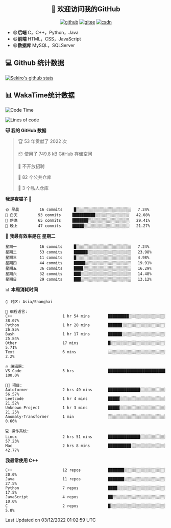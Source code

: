 <h2 align="center">👋 欢迎访问我的GitHub</h2>
<p align="center">
  <a href="https://666wxy666.github.io/"><img src="https://img.shields.io/badge/GitHub-24292e" alt="github"></a>
  <a href="https://gitee.com/wxy_666"><img src="https://img.shields.io/badge/Gitee-fe7300" alt="gitee"></a>
  <a href="https://blog.csdn.net/WXY_666"><img src="https://img.shields.io/badge/CSDN-cf000e" alt="csdn"></a>
</p>

- 😄**后端** C，C++，Python，Java
- 😃**前端** HTML，CSS，JavaScript
- 😆**数据库** MySQL，SQLServer

## 💻 Github 统计数据
[![Sekiro's github stats](https://github-readme-stats.vercel.app/api?username=666WXY666)](https://666wxy666.github.io/)

## 📊 WakaTime统计数据

<!--START_SECTION:waka-->
![Code Time](http://img.shields.io/badge/Code%20Time-1%2C428%20hrs%2012%20mins-blue)

![Lines of code](https://img.shields.io/badge/%E4%BB%8E%E3%80%8CHello%20World%E3%80%8D%E8%B5%B7%E6%88%91%E5%B7%B2%E7%BB%8F%E5%86%99%E4%BA%86--346%20Thousand%20%E8%A1%8C%E4%BB%A3%E7%A0%81-blue)

**🐱 我的 GitHub 数据** 

> 🏆 53 年贡献了 2022 次
 > 
> 📦  使用了 749.8 kB GitHub 存储空间 
 > 
> 🚫 不开放招聘
 > 
> 📜 82 个公共仓库 
 > 
> 🔑 3 个私人仓库  
 > 
**我是夜猫子 🦉** 

```text
🌞 早晨         16 commits     █░░░░░░░░░░░░░░░░░░░░░░░░   7.24% 
🌆 白天         93 commits     ██████████░░░░░░░░░░░░░░░   42.08% 
🌃 傍晚         65 commits     ███████░░░░░░░░░░░░░░░░░░   29.41% 
🌙 晚上         47 commits     █████░░░░░░░░░░░░░░░░░░░░   21.27%

```
📅 **我最有效率是在 星期二** 

```text
星期一          16 commits     █░░░░░░░░░░░░░░░░░░░░░░░░   7.24% 
星期二          53 commits     ██████░░░░░░░░░░░░░░░░░░░   23.98% 
星期三          11 commits     █░░░░░░░░░░░░░░░░░░░░░░░░   4.98% 
星期四          44 commits     █████░░░░░░░░░░░░░░░░░░░░   19.91% 
星期五          36 commits     ████░░░░░░░░░░░░░░░░░░░░░   16.29% 
星期六          32 commits     ███░░░░░░░░░░░░░░░░░░░░░░   14.48% 
星期日          29 commits     ███░░░░░░░░░░░░░░░░░░░░░░   13.12%

```


📊 **本周消耗时间** 

```text
⌚︎ 时区: Asia/Shanghai

💬 编程语言: 
C++                      1 hr 54 mins        █████████░░░░░░░░░░░░░░░░   38.07% 
Python                   1 hr 20 mins        ██████░░░░░░░░░░░░░░░░░░░   26.85% 
Bash                     1 hr 17 mins        ██████░░░░░░░░░░░░░░░░░░░   25.84% 
Other                    17 mins             █░░░░░░░░░░░░░░░░░░░░░░░░   5.71% 
Text                     6 mins              ░░░░░░░░░░░░░░░░░░░░░░░░░   2.2%

🔥 编辑器: 
VS Code                  5 hrs               █████████████████████████   100.0%

🐱‍💻 项目: 
Autoformer               2 hrs 49 mins       ██████████████░░░░░░░░░░░   56.57% 
Leetcode                 1 hr 4 mins         █████░░░░░░░░░░░░░░░░░░░░   21.52% 
Unknown Project          1 hr 3 mins         █████░░░░░░░░░░░░░░░░░░░░   21.25% 
Anomaly-Transformer      1 min               ░░░░░░░░░░░░░░░░░░░░░░░░░   0.66%

💻 操作系统: 
Linux                    2 hrs 51 mins       ██████████████░░░░░░░░░░░   57.23% 
Mac                      2 hrs 8 mins        ██████████░░░░░░░░░░░░░░░   42.77%

```

**我最常使用 C++** 

```text
C++                      12 repos            ███████░░░░░░░░░░░░░░░░░░   30.0% 
Java                     11 repos            ███████░░░░░░░░░░░░░░░░░░   27.5% 
Python                   7 repos             ████░░░░░░░░░░░░░░░░░░░░░   17.5% 
JavaScript               4 repos             ██░░░░░░░░░░░░░░░░░░░░░░░   10.0% 
C                        2 repos             █░░░░░░░░░░░░░░░░░░░░░░░░   5.0%

```



 Last Updated on 03/12/2022 01:02:59 UTC
<!--END_SECTION:waka-->

<!--
**666WXY666/666WXY666** is a ✨ _special_ ✨ repository because its `README.md` (this file) appears on your GitHub profile.

Here are some ideas to get you started:

- 🔭 I’m currently working on ...
- 🌱 I’m currently learning ...
- 👯 I’m looking to collaborate on ...
- 🤔 I’m looking for help with ...
- 💬 Ask me about ...
- 📫 How to reach me: ...
- 😄 Pronouns: ...
- ⚡ Fun fact: ...
-->
